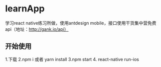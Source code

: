 # learnApp
学习react native练习所做，使用antdesign mobile，接口使用干货集中营免费api（地址：http://gank.io/api）
## 开始使用
1.下载
2.npm i 或者 yarn install
3.npm start
4. react-native run-ios
